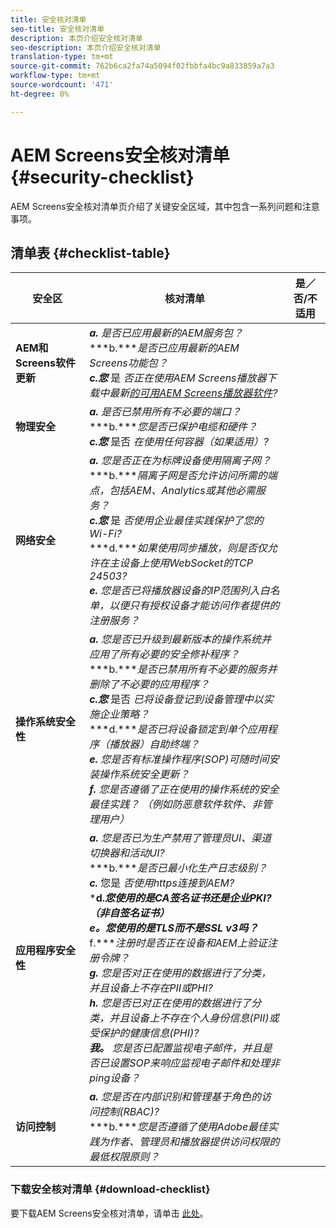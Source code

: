 ```yaml
---
title: 安全核对清单
seo-title: 安全核对清单
description: 本页介绍安全核对清单
seo-description: 本页介绍安全核对清单
translation-type: tm+mt
source-git-commit: 762b6ca2fa74a5094f02fbbfa4bc9a833859a7a3
workflow-type: tm+mt
source-wordcount: '471'
ht-degree: 0%

---
```



# AEM Screens安全核对清单  {#security-checklist}

AEM Screens安全核对清单页介绍了关键安全区域，其中包含一系列问题和注意事项。

## 清单表 {#checklist-table}

| **安全区** | **核对清单** | **是／否/不适用** |
|---|---|---|
| **AEM和Screens软件更新** | ***a.*** *是否已应用最新的AEM服务包？* <br>***b.****是否已应用最新的AEM Screens功能包？*<br>***c.您*** 是 *否正在使用AEM Screens播放器下载中最新[的可用AEM Screens播放器软件](https://download.macromedia.com/screens/)?* |
| **物理安全** | ***a.*** *是否已禁用所有不必要的端口？* <br>***b.****您是否已保护电缆和硬件？*<br>***c.您*** 是否 *在使用任何容器（如果适用）?* |
| **网络安全** | ***a.*** *您是否正在为标牌设备使用隔离子网？* <br>***b.****隔离子网是否允许访问所需的端点，包括AEM、Analytics或其他必需服务？*<br>***c.您*** 是 *否使用企业最佳实践保护了您的Wi-Fi?* <br>***d.****如果使用同步播放，则是否仅允许在主设备上使用WebSocket的TCP 24503?*<br>***e.*** *您是否已将播放器设备的IP范围列入白名单，以便只有授权设备才能访问作者提供的注册服务？* |
| **操作系统安全性** | ***a.*** *您是否已升级到最新版本的操作系统并应用了所有必要的安全修补程序？* <br>***b.****是否已禁用所有不必要的服务并删除了不必要的应用程序？*<br>***c.您*** 是否 *已将设备登记到设备管理中以实施企业策略？* <br>***d.****是否已将设备锁定到单个应用程序（播放器）自助终端？*<br>***e.*** *您是否有标准操作程序(SOP)可随时间安装操作系统安全更新？*<br> ***f.*** *您是否遵循了正在使用的操作系统的安全最佳实践？ （例如防恶意软件软件、非管理用户）* |
| **应用程序安全性** | ***a.*** *您是否已为生产禁用了管理员UI、渠道切换器和活动UI?* <br>***b.****是否已最小化生产日志级别？*<br>***c.*** 您是 *否使用https连接到AEM?* <br>***d.****您使用的是CA签名证书还是企业PKI? （非自签名证书）*<br>***e。****&#x200B;您使用的是TLS而不是SSL v3吗？*<br>*** f.****注册时是否正在设备和AEM上验证注册令牌？*<br> ***g.*** *您是否对正在使用的数据进行了分类，并且设备上不存在PII或PHI?*<br> ***h.*** *您是否已对正在使用的数据进行了分类，并且设备上不存在个人身份信息(PII)或受保护的健康信息(PHI)?*<br> ***我。*** *您是否已配置监视电子邮件，并且是否已设置SOP来响应监视电子邮件和处理非ping设备？* |
| **访问控制** | ***a.*** *您是否在内部识别和管理基于角色的访问控制(RBAC)?* <br>***b.****您是否遵循了使用Adobe最佳实践为作者、管理员和播放器提供访问权限的最低权限原则？* |

### 下载安全核对清单 {#download-checklist}

要下载AEM Screens安全核对清单，请单击 [此处](/help/user-guide/assets/AEM-Screens-Security-Checklist.pdf)。



